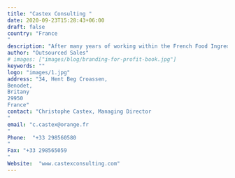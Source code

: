 ```yaml
---
title: "Castex Consulting "
date: 2020-09-23T15:28:43+06:00
draft: false
country: "France
"
description: "After many years of working within the French Food Ingredients Market, Christophe is launching his own consulting organisation. Metal Workers is extremely excited in working with Christophe, whose knowledge of the French Food Manufacturing Industy has assisted his company in establishing itself quickly. Christophe is comfortable in working in either English or French at an advanced technical level."
author: "Outsourced Sales"
# images: ["images/blog/branding-for-profit-book.jpg"]
keywords: ""
logo: "images/1.jpg"
address: "34, Hent Beg Croassen,
Benodet,
Britany
29950
France"
contact: "Christophe Castex, Managing Director
"
email: "c.castex@orange.fr
"
Phone:  "+33 298560580
"
Fax: "+33 298565059
​​​​​​​"
Website:  "www.castexconsulting.com"
---
```

